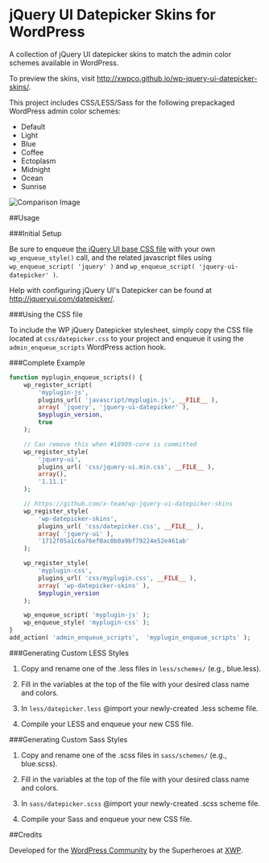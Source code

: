 jQuery UI Datepicker Skins for WordPress
=============================

A collection of jQuery UI datepicker skins to match the admin color schemes available in WordPress.

To preview the skins, visit http://xwpco.github.io/wp-jquery-ui-datepicker-skins/.

This project includes CSS/LESS/Sass for the following prepackaged WordPress admin color schemes:
* Default
* Light
* Blue
* Coffee
* Ectoplasm
* Midnight
* Ocean
* Sunrise

![Comparison Image](https://raw.githubusercontent.com/xwpco/wp-jquery-ui-datepicker-skins/master/assets/comparison.png)

##Usage

###Initial Setup

Be sure to enqueue [the jQuery UI base CSS file](https://ajax.googleapis.com/ajax/libs/jqueryui/1.11.1/themes/smoothness/jquery-ui.min.css) with your own ````wp_enqueue_style()```` call, and the related javascript files using ````wp_enqueue_script( 'jquery' )```` and ````wp_enqueue_script( 'jquery-ui-datepicker' )````.

Help with configuring jQuery UI's Datepicker can be found at http://jqueryui.com/datepicker/.

###Using the CSS file

To include the WP jQuery Datepicker stylesheet, simply copy the CSS file located at ````css/datepicker.css```` to your project and enqueue it using the ````admin_enqueue_scripts```` WordPress action hook.


###Complete Example

```php
function myplugin_enqueue_scripts() {
	wp_register_script(
		'myplugin-js',
		plugins_url( 'javascript/myplugin.js', __FILE__ ),
		array( 'jquery', 'jquery-ui-datepicker' ),
		$myplugin_version,
		true
	);

	// Can remove this when #18909-core is committed
	wp_register_style(
		'jquery-ui',
		plugins_url( 'css/jquery-ui.min.css', __FILE__ ),
		array(),
		'1.11.1'
	);

	// https://github.com/x-team/wp-jquery-ui-datepicker-skins
	wp_register_style(
		'wp-datepicker-skins',
		plugins_url( 'css/datepicker.css', __FILE__ ),
		array( 'jquery-ui' ),
		'1712f05a1c6a76ef0ac0b0a9bf79224e52e461ab'
	);

	wp_register_style(
		'myplugin-css',
		plugins_url( 'css/myplugin.css', __FILE__ ),
		array( 'wp-datepicker-skins' ),
		$myplugin_version
	);

	wp_enqueue_script( 'myplugin-js' );
	wp_enqueue_style( 'myplugin-css' );
}
add_action( 'admin_enqueue_scripts',  'myplugin_enqueue_scripts' );
```

###Generating Custom LESS Styles

1.  Copy and rename one of the  .less files in ````less/schemes/```` (e.g., blue.less).

2.  Fill in the variables at the top of the file with your desired class name and colors.

3.  In ````less/datepicker.less```` @import your newly-created .less scheme file.

4.  Compile your LESS and enqueue your new CSS file.

###Generating Custom Sass Styles

1.  Copy and rename one of the  .scss files in ````sass/schemes/```` (e.g., blue.scss).

2.  Fill in the variables at the top of the file with your desired class name and colors.

3.  In ````sass/datepicker.scss```` @import your newly-created .scss scheme file.

4.  Compile your Sass and enqueue your new CSS file.

##Credits

Developed for the <a href="http://wordpress.org">WordPress Community</a> by the Superheroes at <a href="https://xwp.co">XWP</a>.



